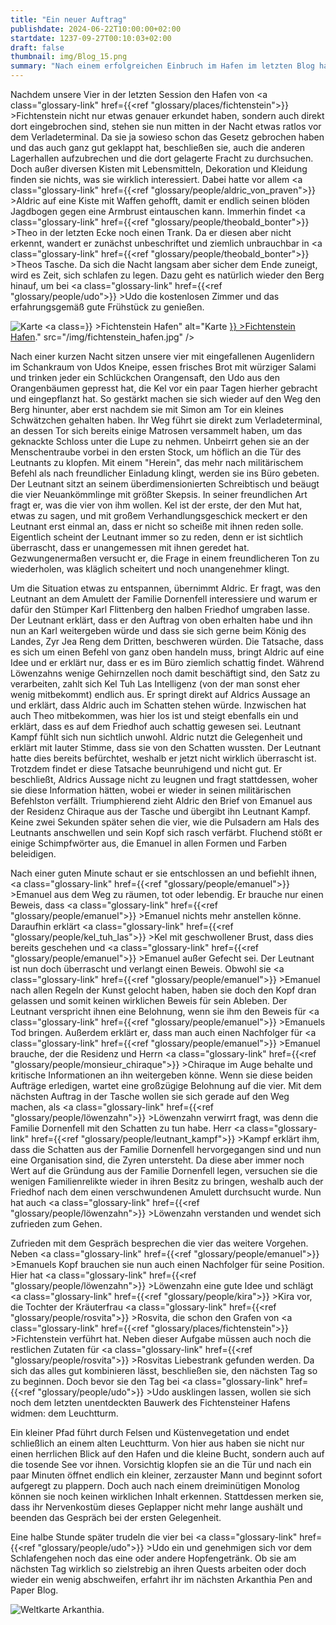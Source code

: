 ```yaml
---
title: "Ein neuer Auftrag"
publishdate: 2024-06-22T10:00:00+02:00
startdate: 1237-09-27T00:10:03+02:00
draft: false
thumbnail: img/Blog_15.png
summary: "Nach einem erfolgreichen Einbruch im Hafen im letzten Blog haben unsere vier offensichtlich Gefallen an der Kriminalität gefunden und lassen diesmal weitere Einbrüche folgen. Außerdem lernen sie endlich den geheimnisvollen Auftraggeber von Karl Flittenberg kennen. Was dieser zu sagen hat und warum das ihre Zukunft beeinflussen wird, erfahrt ihr hier:"
---
```


Nachdem unsere Vier in der letzten Session den Hafen von <a class="glossary-link" href={{<ref "glossary/places/fichtenstein">}} >Fichtenstein</a> nicht nur etwas genauer erkundet haben, sondern auch direkt dort eingebrochen sind, stehen sie nun mitten in der Nacht etwas ratlos vor dem Verladeterminal. Da sie ja sowieso schon das Gesetz gebrochen haben und das auch ganz gut geklappt hat, beschließen sie, auch die anderen Lagerhallen aufzubrechen und die dort gelagerte Fracht zu durchsuchen. Doch außer diversen Kisten mit Lebensmitteln, Dekoration und Kleidung finden sie nichts, was sie wirklich interessiert. Dabei hatte vor allem <a class="glossary-link" href={{<ref "glossary/people/aldric_von_praven">}} >Aldric</a> auf eine Kiste mit Waffen gehofft, damit er endlich seinen blöden Jagdbogen gegen eine Armbrust eintauschen kann. Immerhin findet <a class="glossary-link" href={{<ref "glossary/people/theobald_bonter">}} >Theo</a> in der letzten Ecke noch einen Trank. Da er diesen aber nicht erkennt, wandert er zunächst unbeschriftet und ziemlich unbrauchbar in <a class="glossary-link" href={{<ref "glossary/people/theobald_bonter">}} >Theos</a> Tasche. Da sich die Nacht langsam aber sicher dem Ende zuneigt, wird es Zeit, sich schlafen zu legen. Dazu geht es natürlich wieder den Berg hinauf, um bei <a class="glossary-link" href={{<ref "glossary/people/udo">}} >Udo</a> die kostenlosen Zimmer und das erfahrungsgemäß gute Frühstück zu genießen.

<div class="img-max center">
  <img class="img-fluid rounded" title="Karte <a class="glossary-link" href={{<ref "glossary/places/fichtenstein_harbor">}} >Fichtenstein Hafen</a>" alt="Karte <a class="glossary-link" href={{<ref "glossary/places/fichtenstein_harbor">}} >Fichtenstein Hafen</a>." src="/img/fichtenstein_hafen.jpg" />
</div>

Nach einer kurzen Nacht sitzen unsere vier mit eingefallenen Augenlidern im Schankraum von Udos Kneipe, essen frisches Brot mit würziger Salami und trinken jeder ein Schlückchen Orangensaft, den Udo aus den Orangenbäumen gepresst hat, die Kel vor ein paar Tagen hierher gebracht und eingepflanzt hat. So gestärkt machen sie sich wieder auf den Weg den Berg hinunter, aber erst nachdem sie mit Simon am Tor ein kleines Schwätzchen gehalten haben. Ihr Weg führt sie direkt zum Verladeterminal, an dessen Tor sich bereits einige Matrosen versammelt haben, um das geknackte Schloss unter die Lupe zu nehmen. Unbeirrt gehen sie an der Menschentraube vorbei in den ersten Stock, um höflich an die Tür des Leutnants zu klopfen. Mit einem "Herein", das mehr nach militärischem Befehl als nach freundlicher Einladung klingt, werden sie ins Büro gebeten.  Der Leutnant sitzt an seinem überdimensionierten Schreibtisch und beäugt die vier Neuankömmlinge mit größter Skepsis. In seiner freundlichen Art fragt er, was die vier von ihm wollen. Kel ist der erste, der den Mut hat, etwas zu sagen, und mit großem Verhandlungsgeschick meckert er den Leutnant erst einmal an, dass er nicht so scheiße mit ihnen reden solle. Eigentlich scheint der Leutnant immer so zu reden, denn er ist sichtlich überrascht, dass er unangemessen mit ihnen geredet hat. Gezwungenermaßen versucht er, die Frage in einem freundlicheren Ton zu wiederholen, was kläglich scheitert und noch unangenehmer klingt.

Um die Situation etwas zu entspannen, übernimmt Aldric. Er fragt, was den Leutnant an dem Amulett der Familie Dornenfell interessiere und warum er dafür den Stümper Karl Flittenberg den halben Friedhof umgraben lasse. Der Leutnant erklärt, dass er den Auftrag von oben erhalten habe und ihn nun an Karl weitergeben würde und dass sie sich gerne beim König des Landes, Zyr Jea Reng dem Dritten, beschweren würden. Die Tatsache, dass es sich um einen Befehl von ganz oben handeln muss, bringt Aldric auf eine Idee und er erklärt nur, dass er es im Büro ziemlich schattig findet. Während Löwenzahns wenige Gehirnzellen noch damit beschäftigt sind, den Satz zu verarbeiten, zahlt sich Kel Tuh Las Intelligenz (von der man sonst eher wenig mitbekommt) endlich aus. Er springt direkt auf Aldrics Aussage an und erklärt, dass Aldric auch im Schatten stehen würde. Inzwischen hat auch Theo mitbekommen, was hier los ist und steigt ebenfalls ein und erklärt, dass es auf dem Friedhof auch schattig gewesen sei. Leutnant Kampf fühlt sich nun sichtlich unwohl.
Aldric nutzt die Gelegenheit und erklärt mit lauter Stimme, dass sie von den Schatten wussten. Der Leutnant hatte dies bereits befürchtet, weshalb er jetzt nicht wirklich überrascht ist. Trotzdem findet er diese Tatsache beunruhigend und nicht gut. Er beschließt, Aldrics Aussage nicht zu leugnen und fragt stattdessen, woher sie diese Information hätten, wobei er wieder in seinen militärischen Befehlston verfällt. Triumphierend zieht Aldric den Brief von Emanuel aus der Residenz Chiraque aus der Tasche und übergibt ihn Leutnant Kampf. Keine zwei Sekunden später sehen die vier, wie die Pulsadern am Hals des Leutnants anschwellen und sein Kopf sich rasch verfärbt. Fluchend stößt er einige Schimpfwörter aus, die Emanuel in allen Formen und Farben beleidigen.

Nach einer guten Minute schaut er sie entschlossen an und befiehlt ihnen, <a class="glossary-link" href={{<ref "glossary/people/emanuel">}} >Emanuel</a> aus dem Weg zu räumen, tot oder lebendig. Er brauche nur einen Beweis, dass <a class="glossary-link" href={{<ref "glossary/people/emanuel">}} >Emanuel</a> nichts mehr anstellen könne. Daraufhin erklärt <a class="glossary-link" href={{<ref "glossary/people/kel_tuh_las">}} >Kel</a> mit geschwollener Brust, dass dies bereits geschehen und <a class="glossary-link" href={{<ref "glossary/people/emanuel">}} >Emanuel</a> außer Gefecht sei. Der Leutnant ist nun doch überrascht und verlangt einen Beweis. Obwohl sie <a class="glossary-link" href={{<ref "glossary/people/emanuel">}} >Emanuel</a> nach allen Regeln der Kunst gelocht haben, haben sie doch den Kopf dran gelassen und somit keinen wirklichen Beweis für sein Ableben. Der Leutnant verspricht ihnen eine Belohnung, wenn sie ihm den Beweis für <a class="glossary-link" href={{<ref "glossary/people/emanuel">}} >Emanuels</a> Tod bringen. Außerdem erklärt er, dass man auch einen Nachfolger für <a class="glossary-link" href={{<ref "glossary/people/emanuel">}} >Emanuel</a> brauche, der die Residenz und Herrn <a class="glossary-link" href={{<ref "glossary/people/monsieur_chiraque">}} >Chiraque</a> im Auge behalte und kritische Informationen an ihn weitergeben könne. Wenn sie diese beiden Aufträge erledigen, wartet eine großzügige Belohnung auf die vier. Mit dem nächsten Auftrag in der Tasche wollen sie sich gerade auf den Weg machen, als <a class="glossary-link" href={{<ref "glossary/people/löwenzahn">}} >Löwenzahn</a> verwirrt fragt, was denn die Familie Dornenfell mit den Schatten zu tun habe. Herr <a class="glossary-link" href={{<ref "glossary/people/leutnant_kampf">}} >Kampf</a> erklärt ihm, dass die Schatten aus der Familie Dornenfell hervorgegangen sind und nun eine Organisation sind, die Zyren untersteht. Da diese aber immer noch Wert auf die Gründung aus der Familie Dornenfell legen, versuchen sie die wenigen Familienrelikte wieder in ihren Besitz zu bringen, weshalb auch der Friedhof nach dem einen verschwundenen Amulett durchsucht wurde. Nun hat auch <a class="glossary-link" href={{<ref "glossary/people/löwenzahn">}} >Löwenzahn</a> verstanden und wendet sich zufrieden zum Gehen.

Zufrieden mit dem Gespräch besprechen die vier das weitere Vorgehen. Neben <a class="glossary-link" href={{<ref "glossary/people/emanuel">}} >Emanuels</a> Kopf brauchen sie nun auch einen Nachfolger für seine Position. Hier hat <a class="glossary-link" href={{<ref "glossary/people/löwenzahn">}} >Löwenzahn</a> eine gute Idee und schlägt <a class="glossary-link" href={{<ref "glossary/people/kira">}} >Kira</a> vor, die Tochter der Kräuterfrau <a class="glossary-link" href={{<ref "glossary/people/rosvita">}} >Rosvita</a>, die schon den Grafen von <a class="glossary-link" href={{<ref "glossary/places/fichtenstein">}} >Fichtenstein</a> verführt hat. Neben dieser Aufgabe müssen auch noch die restlichen Zutaten für <a class="glossary-link" href={{<ref "glossary/people/rosvita">}} >Rosvitas</a> Liebestrank gefunden werden. Da sich das alles gut kombinieren lässt, beschließen sie, den nächsten Tag so zu beginnen. Doch bevor sie den Tag bei <a class="glossary-link" href={{<ref "glossary/people/udo">}} >Udo</a> ausklingen lassen, wollen sie sich noch dem letzten unentdeckten Bauwerk des Fichtensteiner Hafens widmen: dem Leuchtturm. 

Ein kleiner Pfad führt durch Felsen und Küstenvegetation und endet schließlich an einem alten Leuchtturm. Von hier aus haben sie nicht nur einen herrlichen Blick auf den Hafen und die kleine Bucht, sondern auch auf die tosende See vor ihnen. Vorsichtig klopfen sie an die Tür und nach ein paar Minuten öffnet endlich ein kleiner, zerzauster Mann und beginnt sofort aufgeregt zu plappern. Doch auch nach einem dreiminütigen Monolog können sie noch keinen wirklichen Inhalt erkennen. Stattdessen merken sie, dass ihr Nervenkostüm dieses Geplapper nicht mehr lange aushält und beenden das Gespräch bei der ersten Gelegenheit. 

Eine halbe Stunde später trudeln die vier bei <a class="glossary-link" href={{<ref "glossary/people/udo">}} >Udo</a> ein und genehmigen sich vor dem Schlafengehen noch das eine oder andere Hopfengetränk. Ob sie am nächsten Tag wirklich so zielstrebig an ihren Quests arbeiten oder doch wieder ein wenig abschweifen, erfahrt ihr im nächsten Arkanthia Pen and Paper Blog.

<div class="img-max center">
  <img class="img-fluid" title="Weltkarte Arkanthia" alt="Weltkarte Arkanthia." src="/img/Arkanthia_Full_Map_Fichtenstein_&_Fichtenstein_Hafen.jpg" />
</div>



